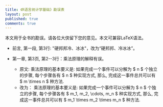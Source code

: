 ```yaml
---
title: 《R语言统计学基础》勘误表
layout: post
published: true
comments: true
---
```


本文用于全书的勘误。请各位大侠留下您的意见。本文可兼容LaTeX语法。
 
 <script src="https://cdn.mathjax.org/mathjax/latest/MathJax.js?config=TeX-AMS-MML_HTMLorMML" type="text/javascript"></script>
 
* 前言, 第一段, 第3行: "硬邦邦冷、冰冰"，改为“硬邦邦、冷冰冰”。

* 第一章, 第3页, 第2--3行：乘法原理的解释有误。
  * 原文:  乘法原理的基本要义是:
  如果完成一个事件可以分解为 $ n $ 个独立的步骤, 每个步骤各有 $ n $ 种实现方式, 
  那么, 完成这一事件总共可以有 $ m \times n $ 种方法. 
  * 改为：  乘法原理的基本要义是:
  如果完成一个事件可以分解为 $ n $ 个独立的步骤, 每个步骤各有 $ m_1, m_2, \cdots, m_n $ 种实现方式, 
  那么, 完成这一事件总共可以有 $ m_1 \times m_2 \times m_n $ 种方法. 
